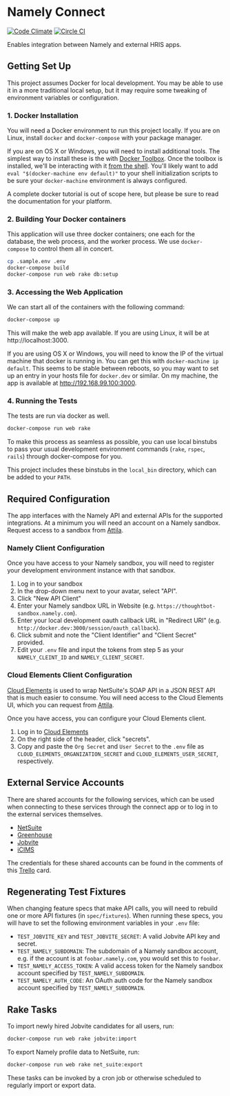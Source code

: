 # Namely Connect

[![Code Climate](https://codeclimate.com/github/namely/connect/badges/gpa.svg)](https://codeclimate.com/github/namely/connect)
[![Circle CI](https://circleci.com/gh/namely/connect.svg?style=svg&circle-token=07c371714354bf58f4d2af8e0d92d793b5998880)](https://circleci.com/gh/namely/connect)

Enables integration between Namely and external HRIS apps.

## Getting Set Up

This project assumes Docker for local development. You may be able to use it in
a more traditional local setup, but it may require some tweaking of environment
variables or configuration.

### 1. Docker Installation

You will need a Docker environment to run this project locally. If you are on
Linux, install `docker` and `docker-compose` with your package manager.

If you are on OS X or Windows, you will need to install additional tools.  The
simplest way to install these is the with [Docker Toolbox]. Once the toolbox is
installed, we'll be interacting with it [from the shell]. You'll likely want to
add `eval "$(docker-machine env default)"` to your shell initialization scripts
to be sure your `docker-machine` environment is always configured.

A complete docker tutorial is out of scope here, but please be sure to read the
documentation for your platform.

[Docker Toolbox]: https://www.docker.com/toolbox
[from the shell]: https://docs.docker.com/installation/mac/#from-your-shell

### 2. Building Your Docker containers

This application will use three docker containers; one each for the database,
the web process, and the worker process. We use `docker-compose` to control them
all in concert.

```sh
cp .sample.env .env
docker-compose build
docker-compose run web rake db:setup
```

### 3. Accessing the Web Application

We can start all of the containers with the following command:

```sh
docker-compose up
```

This will make the web app available. If you are using Linux, it will be at
http://localhost:3000.

If you are using OS X or Windows, you will need to know
the IP of the virtual machine that docker is running in. You can get this with
`docker-machine ip default`. This seems to be stable between reboots, so you may
want to set up an entry in your hosts file for `docker.dev` or similar. On my
machine, the app is available at http://192.168.99.100:3000.

### 4. Running the Tests

The tests are run via docker as well.

```sh
docker-compose run web rake
```

To make this process as seamless as possible, you can use local binstubs to pass
your usual development environment commands (`rake`, `rspec`, `rails`) through
docker-compose for you.

This project includes these binstubs in the `local_bin` directory, which can be
added to your `PATH`.

## Required Configuration

The app interfaces with the Namely API and external APIs for the supported
integrations. At a minimum you will need an account on a Namely sandbox. Request
access to a sandbox from [Attila].

[Attila]: mailto:attila@namely.com

### Namely Client Configuration

Once you have access to your Namely sandbox, you will need to register your
development environment instance with that sandbox.

1. Log in to your sandbox
2. In the drop-down menu next to your avatar, select "API".
3. Click "New API Client"
4. Enter your Namely sandbox URL in Website (e.g.
   `https://thoughtbot-sandbox.namely.com`).
4. Enter your local development oauth callback URL in "Redirect URI" (e.g.
   `http://docker.dev:3000/session/oauth_callback`).
5. Click submit and note the "Client Identifier" and "Client Secret" provided.
6. Edit your `.env` file and input the tokens from step 5 as your
   `NAMELY_CLEINT_ID` and `NAMELY_CLIENT_SECRET`.

### Cloud Elements Client Configuration

[Cloud Elements] is used to wrap NetSuite's SOAP API in a JSON REST API that is
much easier to consume. You will need access to the Cloud Elements UI, which you
can request from [Attila].

Once you have access, you can configure your Cloud Elements client.

1. Log in to [Cloud Elements]
2. On the right side of the header, click "secrets".
3. Copy and paste the `Org Secret` and `User Secret` to the `.env` file as
   `CLOUD_ELEMENTS_ORGANIZATION_SECRET` and `CLOUD_ELEMENTS_USER_SECRET`,
   respectively.

[Cloud Elements]: https://console.cloud-elements.com/elements/jsp/login.jsp
[Attila]: mailto:attila@namely.com

## External Service Accounts

There are shared accounts for the following services, which can be used when
connecting to these services through the connect app or to log in to the
external services themselves.

* [NetSuite]
* [Greenhouse]
* [Jobvite]
* [iCIMS]

The credentials for these shared accounts can be found in the comments of this
[Trello] card.

[NetSuite]:https://system.netsuite.com/pages/customerlogin.jsp
[Greenhouse]:https://app.greenhouse.io/users/sign_in
[Jobvite]:https://app.jobvite.com/Login/jvLogin.aspx?role=em
[iCIMS]: https://preview5test.icims.com/icims2/servlet/icims2?module=Root&action=login&hashed=993052824
[Trello]: https://trello.com/c/wNianPJX/116-account-credentials

## Regenerating Test Fixtures

When changing feature specs that make API calls, you will need to rebuild one or
more API fixtures (in `spec/fixtures`). When running these specs,
you will have to set the following environment variables in your `.env` file:

* `TEST_JOBVITE_KEY` and `TEST_JOBVITE_SECRET`: A valid Jobvite API key and
  secret.
* `TEST_NAMELY_SUBDOMAIN`: The subdomain of a Namely sandbox account, e.g. if
  the account is at `foobar.namely.com`, you would set this to `foobar`.
* `TEST_NAMELY_ACCESS_TOKEN`: A valid access token for the Namely sandbox
  account specified by `TEST_NAMELY_SUBDOMAIN`.
* `TEST_NAMELY_AUTH_CODE`: An OAuth auth code for the Namely sandbox account
  specified by `TEST_NAMELY_SUBDOMAIN`.

## Rake Tasks

To import newly hired Jobvite candidates for all users, run:

```sh
docker-compose run web rake jobvite:import
```

To export Namely profile data to NetSuite, run:

```sh
docker-compose run web rake net_suite:export
```

These tasks can be invoked by a cron job or otherwise scheduled to regularly
import or export data.
